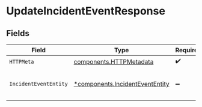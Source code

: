 # UpdateIncidentEventResponse


## Fields

| Field                                                                             | Type                                                                              | Required                                                                          | Description                                                                       |
| --------------------------------------------------------------------------------- | --------------------------------------------------------------------------------- | --------------------------------------------------------------------------------- | --------------------------------------------------------------------------------- |
| `HTTPMeta`                                                                        | [components.HTTPMetadata](../../models/components/httpmetadata.md)                | :heavy_check_mark:                                                                | N/A                                                                               |
| `IncidentEventEntity`                                                             | [*components.IncidentEventEntity](../../models/components/incidentevententity.md) | :heavy_minus_sign:                                                                | Update a single event for an incident                                             |
